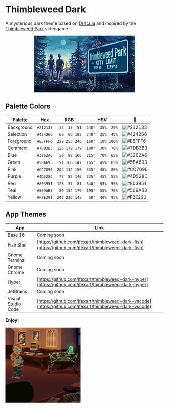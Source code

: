 # Thimbleweed Dark

A mysterious dark theme based on [Dracula](https://draculatheme.com/) and inspired by the [Thimbleweed Park](https://thimbleweedpark.com/) videogame.

<div>
<p align="center"><img src="https://raw.githubusercontent.com/jfexart/thimbleweed-dark/master/thimbleweed-park.png" width="320px" height="180px"/></p>
</div>

## Palette Colors

| Palette    | Hex       | RGB           | HSV              | :art:                                             |
| ---------- | --------- | --------------| ---------------- | ------------------------------------------------- |
| Background | `#212133` | ` 33  33  51` | `240°  35%  20%` | ![#212133](https://placehold.it/24/212133/212133) |
| Selection  | `#424266` | ` 66  66 102` | `240°  35%  40%` | ![#424266](https://placehold.it/24/424266/424266) |
| Foreground | `#E5FFF6` | `229 255 246` | `160°  10% 100%` | ![#E5FFF6](https://placehold.it/24/E5FFF6/E5FFF6) |
| Comment    | `#7DB3B3` | `125 179 179` | `180°  30%  70%` | ![#7DB3B3](https://placehold.it/24/7DB3B3/7DB3B3) |
| Blue       | `#3262A6` | ` 50  98 166` | `215°  70%  65%` | ![#3262A6](https://placehold.it/24/3262A6/3262A6) |
| Green      | `#5BA693` | ` 91 166 147` | `165°  45%  65%` | ![#5BA693](https://placehold.it/24/5BA693/5BA693) |
| Pink       | `#CC7096` | `204 112 150` | `335°  45%  80%` | ![#CC7096](https://placehold.it/24/CC7096/CC7096) |
| Purple     | `#4D528C` | ` 77  82 140` | `235°  45%  55%` | ![#4D528C](https://placehold.it/24/4D528C/4D528C) |
| Red        | `#803951` | `128  57  81` | `340°  55%  50%` | ![#803951](https://placehold.it/24/803951/803951) |
| Teal       | `#509AB3` | ` 80 154 179` | `195°  55%  70%` | ![#509AB3](https://placehold.it/24/509AB3/509AB3) |
| Yellow     | `#F2E291` | `242 226 145` | ` 50°  40%  95%` | ![#F2E291](https://placehold.it/24/F2E291/F2E291) |

## App Themes

| App                   | Link                                                                                                     |
| --------------------- | -------------------------------------------------------------------------------------------------------- |
| Base 16               | Coming soon                                                                                              |
| Fish Shell            | [https://github.com/jfexart/thimbleweed-dark-fish](https://github.com/jfexart/thimbleweed-dark-fish)     |
| Gnome Terminal        | Coming soon                                                                                              |
| Gnome Chrome          | Coming soon                                                                                              |
| Hyper                 | [https://github.com/jfexart/thimbleweed-dark-hyper](https://github.com/jfexart/thimbleweed-dark-hyper)   |
| JetBrains             | Coming soon                                                                                              |
| Visual Studio Code    | [https://github.com/jfexart/thimbleweed-dark-vscode](https://github.com/jfexart/thimbleweed-dark-vscode) |

**Enjoy!**

<div>
<img src="https://raw.githubusercontent.com/jfexart/thimbleweed-dark/master/delores.gif" width="240px" height="240px"/>
</div>